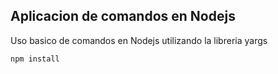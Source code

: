 ## Aplicacion de comandos en Nodejs 

Uso basico de comandos en Nodejs utilizando la libreria yargs 

```
npm install
```